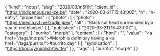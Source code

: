 {
  "kind" : "notes",
  "slug" : "2020/03/m5f6t",
  "client_id" : "https://indigenous.realize.be",
  "date" : "2020-03-21T15:43:00Z",
  "h" : "h-entry",
  "properties" : {
    "photo" : [ {
      "photo" : "https://media.jvt.me/2udjn.jpeg",
      "alt" : "Black cat head surrounded by a sea of red blanket"
    } ],
    "published" : [ "2020-03-21T15:43:00Z" ],
    "category" : [ "purrito", "morph" ],
    "content" : [ {
      "html" : "",
      "value" : "<a href=\"/tags/morph/\">#Morph</a> is definitely having a <a href=\"/tags/purrito/\">#purrito</a> day"
    } ],
    "syndication" : [ "https://brid.gy/publish/twitter" ]
  },
  "tags" : [ "purrito", "morph" ]
}

